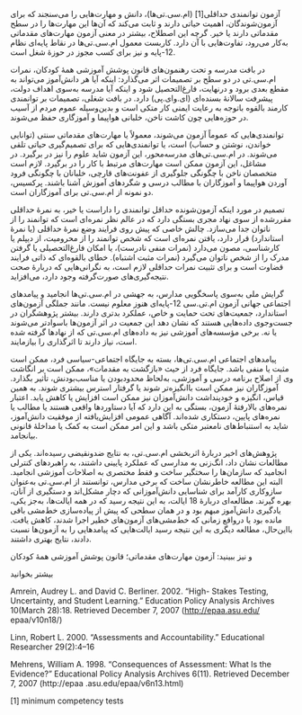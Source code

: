   آزمون توانمندی حداقلی[1] (ام.سی.تی‌ها)، دانش و مهارت‌هایی را می‌سنجند که برای آزمون‌شوندگان، اهمیت حیاتی دارند و ثابت می‌کند که آن‌ها این مهارت‌ها را در سطح مقدماتی دارند یا خیر. گرچه این اصطلاح، بیشتر در معنی آزمون مهارت‌های مقدماتی به‌کار می‌رود، تفاوت‌هایی با آن دارد. کاربست معمول ام.سی.تی‌ها در نقاط پایه‌ای نظام 12-پایه و نیز برای کسب مجوز در حوزۀ شغل است.

در بافت مدرسه و تحت رهنمون‌های قانون پوشش آموزشی همۀ کودکان، نمرات ام‌.سی.تی در دو سطح بر تصمیمات اثر می‌گذارد: اینکه آیا هر دانش‌آموز می‌تواند به مقطع بعدی برود و درنهایت، فارغ‌التحصیل شود و اینکه آیا مدرسه به‌سوی اهداف دولت، پیشرفت سالانۀ بسنده‌ای (ای.وای.پی) دارد. در بافت شغلی، تصمیمات بر توانمندی کارمند بالقوه باتوجه به رعایت ایمنی کار متکی است و بدین‌وسیله عموم مردم از آسیب در حوزه‌هایی چون کاشت ناخن، خلبانی هواپیما و آموزگاری حفظ می‌شوند.

توانمندی‌هایی که عموماً آزمون می‌شوند، معمولاً یا مهارت‌های مقدماتی سنتی (توانایی خواندن، نوشتن و حساب) است، یا توانمندی‌هایی که برای تصمیم‌گیری حیاتی تلقی می‌شوند. در ام.سی.تی‌های مدرسه‌محور، این آزمون شاید علوم را نیز در برگیرد. در مشاغل، این آزمون ممکن است مهارت‌های مرتبط با کار را در برگیرد. لازم است متخصصان ناخن با چگونگی جلوگیری از عفونت‌های قارچی، خلبانان با چگونگی فرود آوردن هواپیما و آموزگاران با مطالب درسی و شگردهای آموزش آشنا باشند. پرکسیس، دو نمونه از ام.سی.تی برای آموزگاران است.

تصمیم در مورد اینکه آزمون‌شونده حداقل توانمندی را داراست یا خیر، به نمرۀ حداقلی مقررشده از سوی نهاد مجری بستگی دارد که در عالم نظر نمره‌ای است که توانمند را از ناتوان جدا می‌سازد. چالش خاصی که پیش روی فرایند وضع نمرۀ حداقلی (یا نمرۀ استاندارد) قرار دارد، یافتن نمره‌ای است که شخص توانمند را از محرومیت، از دیپلم یا کارشناسی، مصون می‌دارد (نمرات منفی‌ نادرست)، یا امکان فارغ‌التحصیلی یا گرفتن مدرک را از شخص ناتوان می‌گیرد (نمرات مثبت اشتباه). خطای بالقوه‌ای که ذاتی فرایند قضاوت است و برای تثبیت نمرات حداقلی لازم است، به نگرانی‌هایی که دربارۀ صحت نتیجه‌گیری‌های صورت‌گرفته وجود دارد، می‌افزاید.

گرایش ملی به‌سوی پاسخگویی مدارس، به جهشی در ام.سی.تی‌ها انجامید و پیامدهای اجتماعی جهانی آزمون ام.تی.سی 12-پایه‌ای هنوز معلوم نیست. مانند جملگی آزمون‌های استاندارد، جمعیت‌های تحت حمایت و خاص، عملکرد بدتری دارند. بیشتر پژوهشگران در جست‌وجوی داده‌هایی هستند که نشان دهد این جمعیت در اثر آزمون‌ها باسوادتر می‌شوند یا نه. برخی مؤسسه‌های آموزشی نیز به داده‌های ام.سی.تی که از نهادها گرفته شده است، نیاز دارند تا اثرگذاری را بیازمایند.

پیامدهای اجتماعی ام.سی.تی‌ها، بسته به جایگاه اجتماعی-سیاسی فرد، ممکن است مثبت یا منفی باشد. جایگاه فرد از حیث «بازگشت به مقدمات»، ممکن است بر انگاشت وی از اصلاح برنامه درسی و آموزشی، به‌لحاظ محدودبودن یا مناسب‌بودنش، تأثیر بگذارد. آموزگاران نیز ممکن است باانگیزه‌تر شوند یا گرفتار استرس بیشتری شوند. به همین قیاس، انگیزه و خودپنداشت دانش‌آموزان نیز ممکن است افزایش یا کاهش یابد. اعتبار نمره‌های بالارفتۀ آزمون، بستگی به این دارد که آیا دستاوردها واقعی هستند یا مطالب یا نمره‌های پایین، دستکاری شده‌اند. آگاهی عمومی افزایش‌یافته از موفقیت دانش‌آموز، شاید به استنباط‌های نامعتبر متکی باشد و این امر ممکن است به کمک یا مداخلۀ قانونی بیانجامد.

پژوهش‌های اخیر دربارۀ اثربخشی ام.سی.تی، به نتایج ضدونقیضی رسیده‌اند. یکی از مطالعات نشان داد، انگ‌زنی به مدارسی که عملکرد پایینی داشتند، به راهبردهای کنترلی انجامید که سازمان‌ها را سختگیر ساخت و فقط مختصری به اصلاحات آموزشی انجامید. البته این مطالعه خاطرنشان ساخت که برخی مدارس، توانستند از ام.سی.تی به‌عنوان سازوکاری کارآمد برای شناسایی دانش‌آموزانی که دچار مشکل‌اند و دستگیری از آنان، بهره گیرند. مطالعه‌ای دربارۀ 18 ایالت، به این نتیجه رسید که در همه ایالت‌ها، به‌جز یکی، یادگیری دانش‌آموز مبهم بود و در همان سطحی که پیش از پیاده‌سازی خط‌مشی باقی مانده بود یا درواقع زمانی که خط‌مشی‌های آزمون‌های خطیر اجرا شدند، کاهش یافت. بااین‌حال، مطالعه دیگری به این نتیجه رسید ایالت‌هایی که پیامدهایی را به آزمون‌ها نسبت دادند، نتایج بهتری داشتند.

و نیز ببینید: آزمون مهارت‌های مقدماتی؛ قانون پوشش آموزشی همۀ کودکان

بیشتر بخوانید

 Amrein, Audrey L. and David C. Berliner. 2002. “High- Stakes Testing, Uncertainty, and Student Learning.” Education Policy Analysis Archives 10(March 28):18. Retrieved December 7, 2007 (http://epaa.asu.edu/ epaa/v10n18/)

Linn, Robert L. 2000. “Assessments and Accountability.” Educational Researcher 29(2):4–16

Mehrens, William A. 1998. “Consequences of Assessment: What Is the Evidence?” Educational Policy Analysis Archives 6(11). Retrieved December 7, 2007 (http://epaa .asu.edu/epaa/v6n13.html)

[1] minimum competency tests

 

 

 

 